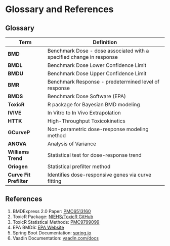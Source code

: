 # Glossary and References

## Glossary

| Term | Definition |
|------|------------|
| **BMD** | Benchmark Dose - dose associated with a specified change in response |
| **BMDL** | Benchmark Dose Lower Confidence Limit |
| **BMDU** | Benchmark Dose Upper Confidence Limit |
| **BMR** | Benchmark Response - predetermined level of response |
| **BMDS** | Benchmark Dose Software (EPA) |
| **ToxicR** | R package for Bayesian BMD modeling |
| **IVIVE** | In Vitro to In Vivo Extrapolation |
| **HTTK** | High-Throughput Toxicokinetics |
| **GCurveP** | Non-parametric dose-response modeling method |
| **ANOVA** | Analysis of Variance |
| **Williams Trend** | Statistical test for dose-response trend |
| **Oriogen** | Statistical prefilter method |
| **Curve Fit Prefilter** | Identifies dose-responsive genes via curve fitting |

## References

1. BMDExpress 2.0 Paper: [PMC6513160](https://www.ncbi.nlm.nih.gov/pmc/articles/PMC6513160/)
2. ToxicR Package: [NIEHS/ToxicR GitHub](https://github.com/NIEHS/ToxicR)
3. ToxicR Statistical Methods: [PMC9799099](https://www.ncbi.nlm.nih.gov/pmc/articles/PMC9799099/)
4. EPA BMDS: [EPA Website](https://www.epa.gov/bmds)
5. Spring Boot Documentation: [spring.io](https://spring.io/projects/spring-boot)
6. Vaadin Documentation: [vaadin.com/docs](https://vaadin.com/docs/latest)
